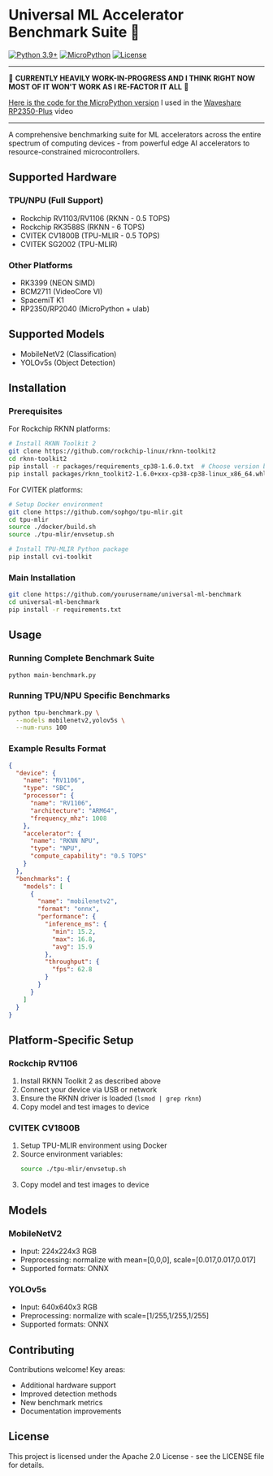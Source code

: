 # Universal ML Accelerator Benchmark Suite 🚀

[![Python 3.9+](https://img.shields.io/badge/python-3.9+-blue.svg)](https://www.python.org/downloads/)
[![MicroPython](https://img.shields.io/badge/micropython-1.19+-yellow.svg)](https://micropython.org/)
[![License](https://img.shields.io/badge/License-Apache%202.0-blue.svg)](https://opensource.org/licenses/Apache-2.0)

------------------------------------------------------------------------------------------------------

🚨 **CURRENTLY HEAVILY WORK-IN-PROGRESS AND I THINK RIGHT NOW MOST OF IT WON'T WORK AS I RE-FACTOR IT ALL** 🚨

[Here is the code for the MicroPython version](https://github.com/platima/ml-accelerator-benchmark/blob/816c4b2387aaf601e4a23f96c9798f3b306a766d/micropython-benchmark.py) I used in the [Waveshare RP2350-Plus](https://youtu.be/bAN2rE3MwOs) video

------------------------------------------------------------------------------------------------------

A comprehensive benchmarking suite for ML accelerators across the entire spectrum of computing devices - from powerful edge AI accelerators to resource-constrained microcontrollers.

## Supported Hardware

### TPU/NPU (Full Support)
- Rockchip RV1103/RV1106 (RKNN - 0.5 TOPS)
- Rockchip RK3588S (RKNN - 6 TOPS)
- CVITEK CV1800B (TPU-MLIR - 0.5 TOPS)
- CVITEK SG2002 (TPU-MLIR)

### Other Platforms
- RK3399 (NEON SIMD)
- BCM2711 (VideoCore VI)
- SpacemiT K1
- RP2350/RP2040 (MicroPython + ulab)

## Supported Models
- MobileNetV2 (Classification)
- YOLOv5s (Object Detection)

## Installation

### Prerequisites

For Rockchip RKNN platforms:
```bash
# Install RKNN Toolkit 2
git clone https://github.com/rockchip-linux/rknn-toolkit2
cd rknn-toolkit2
pip install -r packages/requirements_cp38-1.6.0.txt  # Choose version based on Python
pip install packages/rknn_toolkit2-1.6.0+xxx-cp38-cp38-linux_x86_64.whl
```

For CVITEK platforms:
```bash
# Setup Docker environment
git clone https://github.com/sophgo/tpu-mlir.git
cd tpu-mlir
source ./docker/build.sh
source ./tpu-mlir/envsetup.sh

# Install TPU-MLIR Python package
pip install cvi-toolkit
```

### Main Installation
```bash
git clone https://github.com/yourusername/universal-ml-benchmark
cd universal-ml-benchmark
pip install -r requirements.txt
```

## Usage

### Running Complete Benchmark Suite
```bash
python main-benchmark.py
```

### Running TPU/NPU Specific Benchmarks
```bash
python tpu-benchmark.py \
  --models mobilenetv2,yolov5s \
  --num-runs 100
```

### Example Results Format
```json
{
  "device": {
    "name": "RV1106",
    "type": "SBC",
    "processor": {
      "name": "RV1106",
      "architecture": "ARM64",
      "frequency_mhz": 1008
    },
    "accelerator": {
      "name": "RKNN NPU",
      "type": "NPU",
      "compute_capability": "0.5 TOPS"
    }
  },
  "benchmarks": {
    "models": [
      {
        "name": "mobilenetv2",
        "format": "onnx",
        "performance": {
          "inference_ms": {
            "min": 15.2,
            "max": 16.8,
            "avg": 15.9
          },
          "throughput": {
            "fps": 62.8
          }
        }
      }
    ]
  }
}
```

## Platform-Specific Setup

### Rockchip RV1106
1. Install RKNN Toolkit 2 as described above
2. Connect your device via USB or network
3. Ensure the RKNN driver is loaded (`lsmod | grep rknn`)
4. Copy model and test images to device

### CVITEK CV1800B
1. Setup TPU-MLIR environment using Docker
2. Source environment variables:
   ```bash
   source ./tpu-mlir/envsetup.sh
   ```
3. Copy model and test images to device

## Models

### MobileNetV2
- Input: 224x224x3 RGB
- Preprocessing: normalize with mean=[0,0,0], scale=[0.017,0.017,0.017]
- Supported formats: ONNX

### YOLOv5s
- Input: 640x640x3 RGB
- Preprocessing: normalize with scale=[1/255,1/255,1/255]
- Supported formats: ONNX

## Contributing

Contributions welcome! Key areas:
- Additional hardware support
- Improved detection methods
- New benchmark metrics
- Documentation improvements

## License

This project is licensed under the Apache 2.0 License - see the LICENSE file for details.
